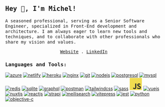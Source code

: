 <h2>
  <samp>
  Hey 👋, I'm Michel!
  </samp>
</h2>
<p>
  <samp>
    A seasoned professional, serving as a Senior Software Engineer, specialized in Front-End development and architecture. I am always eager to learn new tools and techniques, and to collaborate with other professionals who share my vision and values.
  </samp>
</p>
<p align="center">
  <samp>
    <a href="https://michelmartinez.com">Website</a> .
    <a href="https://www.linkedin.com/in/mimartinez">LinkedIn</a>
  </samp>
</p>

<h3>
  <samp>
  Languages and Tools:
  </samp>
</h3>
<p align="left">
<a href="https://azure.microsoft.com/en-in/" target="_blank"><img src="https://www.vectorlogo.zone/logos/microsoft_azure/microsoft_azure-icon.svg" alt="azure" title="azure" width="40" height="40"/></a>
<a href="https://netlify.com" target="_blank"><img src="https://www.vectorlogo.zone/logos/netlify/netlify-icon.svg" alt="netlify" title="netlify" width="40" height="40"/></a>
<a href="https://heroku.com" target="_blank"><img src="https://www.vectorlogo.zone/logos/heroku/heroku-icon.svg" alt="heroku" title="heroku" width="40" height="40"/></a>
<a href="https://www.nginx.com" target="_blank"><img src="https://www.vectorlogo.zone/logos/nginx/nginx-icon.svg" alt="nginx" title="nginx" width="40" height="40"/></a>
<a href="https://git-scm.com/" target="_blank"><img src="https://www.vectorlogo.zone/logos/git-scm/git-scm-icon.svg" alt="git" title="git" width="40" height="40"/></a>
<a href="https://nodejs.org" target="_blank"> <img src="https://www.vectorlogo.zone/logos/nodejs/nodejs-icon.svg" alt="nodejs" title="nodejs" width="40" height="40"/></a>
<a href="https://www.postgresql.org" target="_blank"><img src="https://www.vectorlogo.zone/logos/postgresql/postgresql-icon.svg" alt="postgresql" title="postgresql" width="40" height="40"/></a>  
<a href="https://www.mysql.com/" target="_blank"><img src="https://www.vectorlogo.zone/logos/mysql/mysql-icon.svg" alt="mysql" title="mysql" width="40" height="40"/></a>
<a href="https://redis.io" target="_blank"><img src="https://www.vectorlogo.zone/logos/redis/redis-icon.svg" alt="redis" title="redis" width="40" height="40"/></a>
<a href="https://www.sqlite.org/" target="_blank"> <img src="https://www.vectorlogo.zone/logos/sqlite/sqlite-icon.svg" alt="sqlite" title="sqlite" width="40" height="40"/></a>
<a href="https://graphql.org" target="_blank"><img src="https://www.vectorlogo.zone/logos/graphql/graphql-icon.svg" alt="graphql" title="graphql" width="40" height="40"/></a>
<a href="https://postman.com" target="_blank"><img src="https://www.vectorlogo.zone/logos/getpostman/getpostman-icon.svg" alt="postman" title="postman" width="40" height="40"/></a>
<a href="https://tailwindcss.com/" target="_blank"><img src="https://www.vectorlogo.zone/logos/tailwindcss/tailwindcss-icon.svg" alt="tailwindcss" title="tailwindcss" width="40" height="40"/></a>
<a href="https://sass-lang.com/" target="_blank"><img src="https://www.vectorlogo.zone/logos/sass-lang/sass-lang-icon.svg" alt="sass" title="sass" width="40" height="40"/></a>
<a href="https://developer.mozilla.org/en-US/docs/Web/JavaScript" target="_blank"><img src="https://raw.githubusercontent.com/devicons/devicon/master/icons/javascript/javascript-original.svg" alt="javascript" title="javascript" width="40" height="40"/></a>
<a href="https://vuejs.org/" target="_blank"><img src="https://www.vectorlogo.zone/logos/vuejs/vuejs-icon.svg" alt="vuejs" title="vuejs" width="40" height="40"/></a>
<a href="https://nuxtjs.org/" target="_blank"><img src="https://www.vectorlogo.zone/logos/nuxtjs/nuxtjs-icon.svg" alt="nuxtjs" title="nuxtjs" width="40" height="40"/></a>
<a href="https://reactjs.org/" target="_blank"><img src="https://www.vectorlogo.zone/logos/reactjs/reactjs-icon.svg" alt="reactjs" title="reactjs" width="40" height="40"/></a>
<a href="https://strapi.io/" target="_blank"><img src="https://github.com/pheralb/svgl/blob/main/static/library/strapi.svg" alt="strapi" title="strapi" width="40" height="40"/></a>
<a href="https://www.meilisearch.com/" target="_blank"><img src="https://github.com/gilbarbara/logos/blob/main/logos/meilisearch.svg" alt="meilisearch" title="meilisearch" width="40" height="40"/></a>
<a href="https://vitepress.dev/" target="_blank"><img src="https://vitepress.dev/vitepress-logo-mini.svg" alt="vitepress" title="vitepress" width="40" height="40"/></a>
<a href="https://jestjs.io" target="_blank"><img src="https://www.vectorlogo.zone/logos/jestjsio/jestjsio-icon.svg" alt="jest" title="jest" width="40" height="40"/></a>
<a href="https://www.python.org" target="_blank"><img src="https://www.vectorlogo.zone/logos/python/python-icon.svg" alt="python" title="python" width="40" height="40"/></a>
<a href="https://developer.apple.com/documentation/objectivec" target="_blank"><img src="https://www.vectorlogo.zone/logos/apple_objectivec/apple_objectivec-icon.svg" alt="objective-c" title="objective-c" width="40" height="40"/></a>
</p>

<!--![Michel's github stats](https://github-readme-stats.vercel.app/api?username=mimartinez&count_private=true&show_icons=true)-->
